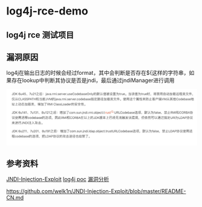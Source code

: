 # log4j-rce-demo
## log4j rce 测试项目
## 漏洞原因


log4j在输出日志的时候会经过format，其中会判断是否存在${这样的字符串，如果存在lookup中判断其协议是否是jndi，最后通过jndiManager进行调用


![](image/1.png)

## 参考资料
[JNDI-Injection-Exploit](https://buaq.net/go-93577.html)
[log4j poc](https://buaq.net/go-93563.html)
[漏洞分析](https://hosch3n.github.io/2021/12/10/Log4j2%E6%BC%8F%E6%B4%9E%E6%B5%85%E6%9E%90/)

https://github.com/welk1n/JNDI-Injection-Exploit/blob/master/README-CN.md
